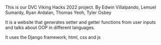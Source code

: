 This is our DVC Viking Hacks 2022 project. 
By Edwin Villalpando, Lemuel Sumardy, Ryan Ardalan, Thomas Yeoh, Tyler Osbey

It is a website that generates setter and getter functions from user inputs and talks about OOP in different languages.

It uses the Django framework, html, css and js

